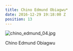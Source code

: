 ```yaml
---
title: Chino Edmund Obiagwu*
date: 2016-12-29 19:18:00 Z
position: 13
---
```


![chino_edmund_04.jpg](/uploads/chino_edmund_04.jpg)

Chino Edmund Obiagwu